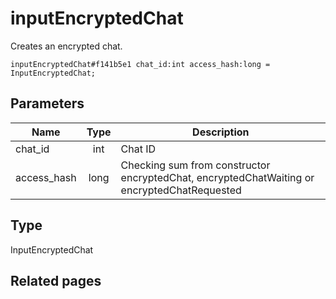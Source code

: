 # inputEncryptedChat
Creates an encrypted chat.

```
inputEncryptedChat#f141b5e1 chat_id:int access_hash:long = InputEncryptedChat;
```

## Parameters
| Name | Type | Description |
| ---- | :----: | ----------- |
| chat_id | int | Chat ID |
| access_hash | long | Checking sum from constructor encryptedChat, encryptedChatWaiting or encryptedChatRequested |


## Type
InputEncryptedChat

## Related pages
